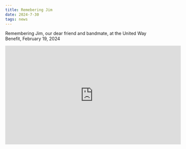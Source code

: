 ```yaml
---
title: Remebering Jim
date: 2024-7-30
tags: news
---
```


Remembering Jim, our dear friend and bandmate, at the United Way Benefit, February 19, 2024

<iframe class="movie" width="560" height="315" src="https://www.youtube.com/embed/LfNleX8eTRk?si=h98rU0fL0lODzbs1" title="YouTube video player" frameborder="0" allow="accelerometer; autoplay; clipboard-write; encrypted-media; gyroscope; picture-in-picture; web-share" referrerpolicy="strict-origin-when-cross-origin" allowfullscreen></iframe>
